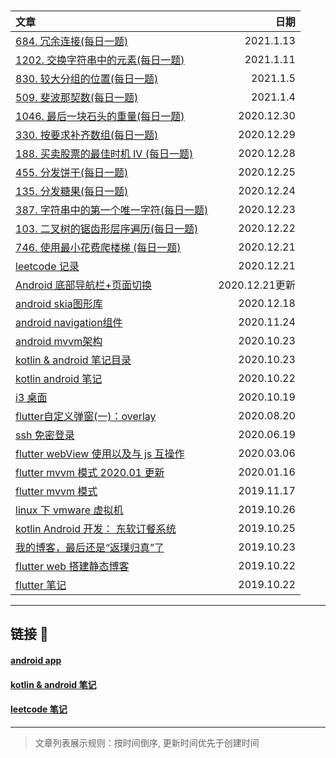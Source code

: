 &nbsp;

| 文章 | 日期 |
| :- | -: |
| [684. 冗余连接(每日一题)](leetcode/684_冗余连接.md) | 2021.1.13 |
| [1202. 交换字符串中的元素(每日一题)](leetcode/1202_交换字符串中的元素.md) | 2021.1.11 |
| [830. 较大分组的位置(每日一题)](leetcode/830_较大分组的位置.md) | 2021.1.5 |
| [509. 斐波那契数(每日一题)](leetcode/509_斐波那契数.md) | 2021.1.4 |
| [1046. 最后一块石头的重量(每日一题)](leetcode/1046_最后一块石头的重量.md) | 2020.12.30 |
| [330. 按要求补齐数组(每日一题)](leetcode/330_按要求补齐数组.md) | 2020.12.29 |
| [188. 买卖股票的最佳时机 IV (每日一题)](leetcode/188_买卖股票的最佳时机IV.md) | 2020.12.28 |
| [455. 分发饼干(每日一题)](leetcode/455_分发饼干.md) | 2020.12.25 |
| [135. 分发糖果(每日一题)](leetcode/135_分发糖果.md) | 2020.12.24 |
| [387. 字符串中的第一个唯一字符(每日一题)](leetcode/387_字符串中的第一个唯一字符.md) | 2020.12.23 |
| [103. 二叉树的锯齿形层序遍历(每日一题)](leetcode/103_二叉树的锯齿形层序遍历.md) | 2020.12.22 |
| [746. 使用最小花费爬楼梯 (每日一题)](leetcode/746_使用最小花费爬楼梯.md) | 2020.12.21 |
| [leetcode 记录](leetcode/leetcode.md) | 2020.12.21 |
| [Android 底部导航栏+页面切换](kotlin_android/android_bottom_navigation.md) | 2020.12.21更新 |
| [android skia图形库](kotlin_android/android_skia.md) | 2020.12.18 |
| [android navigation组件](kotlin_android/android_navigation.md) | 2020.11.24 |
| [android mvvm架构](kotlin_android/android_mvvm.md) | 2020.10.23 |
| [kotlin & android 笔记目录](kotlin_android/toc.md) | 2020.10.23 |
| [kotlin android 笔记](kotlin_android/kotlin_android.md) | 2020.10.22 |
| [i3 桌面](linux/i3桌面.md) | 2020.10.19 |
| [flutter自定义弹窗(一)：overlay](flutter/flutter_overlay.md) | 2020.08.20 |
| [ssh 免密登录](linux/ssh_免密登录.md) | 2020.06.19 |
| [flutter webView 使用以及与 js 互操作](flutter/flutter_webview.md) | 2020.03.06 |
| [flutter mvvm 模式 2020.01 更新](flutter/flutter_mvvm_模式2.md) | 2020.01.16 |
| [flutter mvvm 模式](flutter/flutter_mvvm_模式.md) | 2019.11.17 |
| [linux 下 vmware 虚拟机](linux/vmware_install.md)| 2019.10.26 |
| [kotlin Android 开发： 东软订餐系统](https://lzyprime.github.io/DNUIFoodApp/) | 2019.10.25 |
| [我的博客，最后还是“返璞归真”了](posts/我的博客最后还是返璞归真了.md) | 2019.10.23 |
| [flutter web 搭建静态博客](flutter/flutter_web/flutter_web搭建静态博客.md) | 2019.10.22 |
| [flutter 笔记](flutter/flutter.md) | 2019.10.22 |

---
## 链接 🔗

#### [android app](https://lzyprime.github.io/DNUIFoodApp/)
#### [kotlin & android 笔记](https://lzyprime.github.io/kotlin_android/kotlin_android)
#### [leetcode 笔记](https://lzyprime.github.io/leetcode/leetcode)

---
> 文章列表展示规则：按时间倒序, 更新时间优先于创建时间